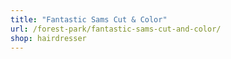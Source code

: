 ```yaml
---
title: "Fantastic Sams Cut & Color"
url: /forest-park/fantastic-sams-cut-and-color/
shop: hairdresser
---
```

